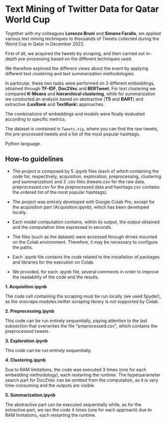 # Text Mining of Twitter Data for Qatar World Cup

Together with my colleagues **Lorenzo Bruni** and **Simone Farallo**, we applied various text mining techniques to thousands of Tweets collected during the World Cup in Qatar in December 2022.

First of all, we acquired the tweets by scraping, and then carried out in-depth pre-processing based on the different techniques used.

We therefore explored the different views about the event by applying different text clustering and text summarization methodologies.

In particular, these two tasks were performed on 3 different embeddings, obtained through **TF-IDF**, **Doc2Vec** and **BERTweet**. For text clustering we compared **K-Means** and **hierarchical clustering**, while for summarization we conducted an analysis based on abstractive (**T5** and **BART**) and extractive (**LexRank** and **TextRank**) approaches. 

The combinations of embeddings and models were finally evaluated according to specific metrics.

The dataset is contained in `Tweets.zip`, where you can find the raw tweets, the pre-processed tweets and a list of the most popular hashtags. 

Python language.

## How-to guidelines

* The project is composed by 5 .ipynb files (each of which containing the code for, respectively, acquisition, exploration, preprocessing, clustering and summarization) and 3 .csv files (tweets.csv for the raw data, preprocessed.csv for the preprocessed data and hashtags.csv contains the ordered list of the most popular hashtags).

* The project was entirely developed with Google Colab Pro, except for the acquisition part (Acquisition.ipynb), which has been developed locally.

* Each model computation contains, within its output, the output obtained and the computation time expressed in seconds.

* The files (such as the dataset) were accessed through drives mounted on the Colab environment. Therefore, it may be necessary to configure the paths.

* Each .ipynb file contains the code related to the installation of packages and libraries for the execution on Colab.

* We provided, for each .ipynb file, several comments in order to improve the readability of the code and the results.


**1. Acquisition.ipynb**

The code cell containing the scraping must be run locally (we used Spyder), as the snscrape.modules.twitter scraping library is not supported by Colab.


**2. Preprocessing.ipynb**

This code can be run entirely sequentially, paying attention to the last subsection that overwrites the file "preprocessed.csv", which contains the preprocessed tweets.


**3. Exploration.ipynb**

This code can be run entirely sequentially.


**4. Clustering.ipynb**

Due to RAM limitations, the code was executed 3 times (one for each embedding methodology), each restarting the runtime. The hyperparameter search part for Doc2Vec can be omitted from the computation, as it is very time-consuming and the outputs are visible.

**5. Summarization.ipynb**

The abstractive part can be executed sequentially while, as for the extractive part, we ran the code 4 times (one for each approach) due to RAM limitations, each restarting the runtime.
